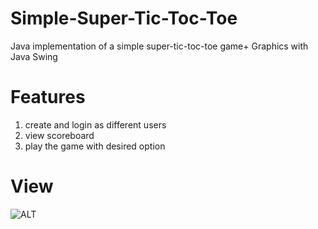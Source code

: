 # Simple-Super-Tic-Toc-Toe
Java implementation of a simple super-tic-toc-toe game+ Graphics with Java Swing

# Features
1. create and login as different users
2. view scoreboard
3. play the game with desired option

# View
![ALT](/https://user-images.githubusercontent.com/51096677/121274392-a36ca280-c8df-11eb-985a-465261cb1d94.jpg)

